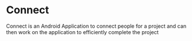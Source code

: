 # Connect
Connect is an Android Application to connect people for a project and can then work on the application to efficiently complete the project
